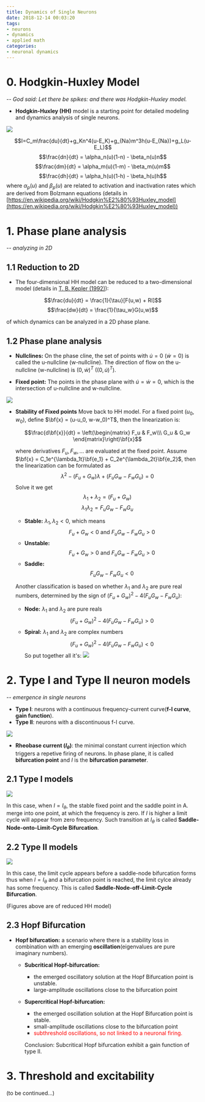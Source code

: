 ```yaml
---
title: Dynamics of Single Neurons
date: 2018-12-14 00:03:20
tags:
- neurons 
- dynamics
- applied math
categories: 
- neuronal dynamics
---
```


# 0. Hodgkin-Huxley Model


-- _God said: Let there be spikes: and there was Hodgkin-Huxley model._

- **Hodgkin-Huxley (HH)** model is a starting point for detailed modeling and dynamics analysis of single neurons. 

![](https://raw.githubusercontent.com/hengjiwang/blog_figures/master/HH.png)

$$I=C_m\frac{du}{dt}+g_Kn^4(u-E_K)+g_{Na}m^3h(u-E_{Na})+g_L(u-E_L)$$
$$\frac{dn}{dt} = \alpha_n(u)(1-n) - \beta_n(u)n$$
$$\frac{dm}{dt} = \alpha_m(u)(1-m) - \beta_m(u)m$$
$$\frac{dh}{dt} = \alpha_h(u)(1-h) - \beta_h(u)h$$
where $\alpha_p(u)$ and $\beta_p(u)$ are related to activation and inactivation rates which are derived from Bolzmann equations (details in [https://en.wikipedia.org/wiki/Hodgkin%E2%80%93Huxley_model](https://en.wikipedia.org/wiki/Hodgkin%E2%80%93Huxley_model))

# 1. Phase plane analysis

-- _analyzing in 2D_

## 1.1 Reduction to 2D

- The four-dimensional HH model can be reduced to a two-dimensional model (details in [T. B. Kepler (1992)](https://link.springer.com/article/10.1007/BF00197717)):

$$\frac{du}{dt} = \frac{1}{\tau}[F(u,w) + RI]$$
$$\frac{dw}{dt} = \frac{1}{\tau_w}G(u,w)$$

of which dynamics can be analyzed in a 2D phase plane.

## 1.2 Phase plane analysis

- **Nullclines:** On the phase cline, the set of points with $\dot{u}=0$ ($\dot{w}=0$) is called the u-nullcline (w-nullcline). The direction of flow on the u-nullcline (w-nullcline) is $(0, \dot{w})^T$ ($(0, \dot{u})^T$).

- **Fixed point:** The points in the phase plane with $\dot{u} = \dot{w} = 0$, which is the intersection of u-nullcline and w-nullcline. 

![](https://raw.githubusercontent.com/hengjiwang/blog_figures/master/phaseplane.png)

- **Stability of Fixed points**
  Move back to HH model. For a fixed point $(u_0, w_0)$, define $\bf{x} = (u-u_0, w-w_0)^T$, then the linearization is:

  $$\frac{d\bf{x}}{dt} = \left(\begin{matrix}
   F_u & F_w\\\ 
   G_u & G_w 
  \end{matrix}\right)\bf{x}$$

  where derivatives $F_u, F_w, ...$ are evaluated at the fixed point. 
  Assume $\bf{x} = C_1e^{\lambda_1t}\bf{e_1} + C_2e^{\lambda_2t}\bf{e_2}$, then the linearization can be formulated as 
  $$\lambda^2 -(F_u+G_w)\lambda +(F_uG_w - F_wG_u)=0$$
  Solve it we get $$\lambda_1+\lambda_2 = (F_u + G_w)$$ $$\lambda_1\lambda_2 = F_uG_w - F_wG_u$$
  - **Stable:** $\lambda_1, \lambda_2 < 0$, which means $$F_u+G_w < 0 \text{  and  } F_uG_w - F_wG_u>0$$
  - **Unstable:** 
    $$F_u+G_w > 0 \text{  and  } F_uG_w - F_wG_u>0$$
  - **Saddle:** 
    $$F_uG_w -F_wG_u < 0$$

  Another classification is based on whether $\lambda_1$ and $\lambda_2$ are pure real numbers, determined by the sign of $(F_u+G_w)^2 - 4(F_uG_w - F_wG_u)$:

  - **Node:** $\lambda_1$ and $\lambda_2$ are pure reals$$(F_u+G_w)^2 - 4(F_uG_w - F_wG_u) > 0$$
  - **Spiral:** $\lambda_1$ and $\lambda_2$ are complex numbers$$(F_u+G_w)^2 - 4(F_uG_w - F_wG_u) < 0$$
  So put together all it's: 
![](https://raw.githubusercontent.com/hengjiwang/blog_figures/master/stable.png)

# 2. Type I and Type II neuron models

-- _emergence in single neurons_
- **Type I**: neurons with a continuous frequency-current curve(**f-I curve**, **gain function**).
- **Type II**: neurons with a discontinuous f-I curve. 

![](https://raw.githubusercontent.com/hengjiwang/blog_figures/master/type12.png)

- **Rheobase current ($I_\theta$)**: the minimal constant current injection which triggers a repetive firing of neurons. In phase plane, it is called **bifurcation point** and $I$ is the **bifurcation parameter**.

## 2.1 Type I models
![](https://raw.githubusercontent.com/hengjiwang/blog_figures/master/typeI.png)



In this case, when $I=I_\theta$, the stable fixed point and the saddle point in A. merge into one point, at which the frequency is zero. If $I$ is higher a limit cycle will appear from zero frequency. Such transition at $I_\theta$ is called **Saddle-Node-onto-Limit-Cycle Bifurcation**.

## 2.2 Type II models

![](https://raw.githubusercontent.com/hengjiwang/blog_figures/master/typeII.png)

In this case, the limit cycle appears before a saddle-node bifurcation forms thus when $I=I_\theta$ and a bifurcation point is reached, the limit cylce already has some frequency. This is called **Saddle-Node-off-Limit-Cycle Bifurcation**.

(Figures above are of reduced HH model) 

## 2.3 Hopf Bifurcation

- **Hopf bifurcation:** a scenario where there is a stability loss in combination with an emerging **oscillation**(eigenvalues are pure imaginary numbers). 

  - **Subcritical Hopf-bifurcation:** 
    - the emerged oscillatory solution at the Hopf Bifurcation point is unstable. 
    - large-amplitude oscillations close to the bifurcation point

  - **Supercritical Hopf-bifurcation:** 
    - the emerged oscillation solution at the Hopf Bifurcation point is stable. 
    - small-amplitude oscillations close to the bifurcation point
    - <font color=red>subthreshold oscillations, so not linked to a neuronal firing.</font>

    Conclusion: Subcritical Hopf bifurcation exhibit a gain function of type II.

# 3. Threshold and excitability
(to be continued...)